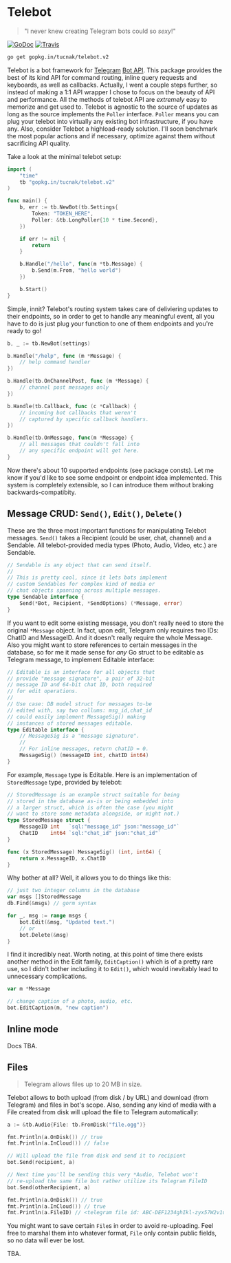 # Telebot
>"I never knew creating Telegram bots could so _sexy_!"

[![GoDoc](https://godoc.org/gopkg.in/tucnak/telebot.v2?status.svg)](https://godoc.org/gopkg.in/tucnak/telebot.v2)
[![Travis](https://travis-ci.org/tucnak/telebot.svg?branch=v2)](https://travis-ci.org/tucnak/telebot)

```bash
go get gopkg.in/tucnak/telebot.v2
```

Telebot is a bot framework for [Telegram](https://telegram.org) [Bot API](https://core.telegram.org/bots/api).
This package provides the best of its kind API for command routing, inline query requests and keyboards, as well
as callbacks. Actually, I went a couple steps further, so instead of making a 1:1 API wrapper I chose to focus on
the beauty of API and performance. All the methods of telebot API are _extremely_ easy to memorize and get
used to. Telebot is agnostic to the source of updates as long as the source implements the `Poller` interface.
`Poller` means you can plug your telebot into virtually any existing bot infrastructure, if you have any. Also,
consider Telebot a highload-ready solution. I'll soon benchmark the most popular actions and if
necessary, optimize against them without sacrificing API quality.

Take a look at the minimal telebot setup:
```go
import (
    "time"
    tb "gopkg.in/tucnak/telebot.v2"
)

func main() {
    b, err := tb.NewBot(tb.Settings{
        Token: "TOKEN_HERE",
        Poller: &tb.LongPoller{10 * time.Second},
    })

    if err != nil {
        return
    }

    b.Handle("/hello", func(m *tb.Message) {
        b.Send(m.From, "hello world")
    })

    b.Start()
}
```

Simple, innit? Telebot's routing system takes care of deliviering updates
to their endpoints, so in order to get to handle any meaningful event,
all you have to do is just plug your function to one of them endpoints
and you're ready to go!

```go
b, _ := tb.NewBot(settings)

b.Handle("/help", func (m *Message) {
    // help command handler
})

b.Handle(tb.OnChannelPost, func (m *Message) {
    // channel post messages only
})

b.Handle(tb.Callback, func (c *Callback) {
    // incoming bot callbacks that weren't
    // captured by specific callback handlers.
})

b.Handle(tb.OnMessage, func(m *Message) {
    // all messages that couldn't fall into
    // any specific endpoint will get here.
}
```

Now there's about 10 supported endpoints (see package consts). Let me know
if you'd like to see some endpoint or endpoint idea implemented. This system
is completely extensible, so I can introduce them without braking
backwards-compatibity.

## Message CRUD: `Send()`, `Edit()`, `Delete()`
These are the three most important functions for manipulating Telebot messages.
`Send()` takes a Recipient (could be user, chat, channel) and a Sendable. All
telebot-provided media types (Photo, Audio, Video, etc.) are Sendable.

```go
// Sendable is any object that can send itself.
//
// This is pretty cool, since it lets bots implement
// custom Sendables for complex kind of media or
// chat objects spanning across multiple messages.
type Sendable interface {
    Send(*Bot, Recipient, *SendOptions) (*Message, error)
}
```

If you want to edit some existing message, you don't really need to store the
original `*Message` object. In fact, upon edit, Telegram only requires two IDs:
ChatID and MessageID. And it doesn't really require the whole Message. Also you
might want to store references to certain messages in the database, so for me it
made sense for *any* Go struct to be editable as Telegram message, to implement
Editable interface:
```go
// Editable is an interface for all objects that
// provide "message signature", a pair of 32-bit
// message ID and 64-bit chat ID, both required
// for edit operations.
//
// Use case: DB model struct for messages to-be
// edited with, say two collums: msg_id,chat_id
// could easily implement MessageSig() making
// instances of stored messages editable.
type Editable interface {
	// MessageSig is a "message signature".
	//
	// For inline messages, return chatID = 0.
	MessageSig() (messageID int, chatID int64)
}
```

For example, `Message` type is Editable. Here is an implementation of `StoredMessage`
type, provided by telebot:
```go
// StoredMessage is an example struct suitable for being
// stored in the database as-is or being embedded into
// a larger struct, which is often the case (you might
// want to store some metadata alongside, or might not.)
type StoredMessage struct {
	MessageID int   `sql:"message_id" json:"message_id"`
	ChatID    int64 `sql:"chat_id" json:"chat_id"`
}

func (x StoredMessage) MessageSig() (int, int64) {
	return x.MessageID, x.ChatID
}
```

Why bother at all? Well, it allows you to do things like this:
```go
// just two integer columns in the database
var msgs []StoredMessage
db.Find(&msgs) // gorm syntax

for _, msg := range msgs {
    bot.Edit(&msg, "Updated text.")
    // or
    bot.Delete(&msg)
}
```

I find it incredibly neat. Worth noting, at this point of time there exists
another method in the Edit family, `EditCaption()` which is of a pretty
rare use, so I didn't bother including it to `Edit()`, which would inevitably
lead to unnecessary complications.
```go
var m *Message

// change caption of a photo, audio, etc.
bot.EditCaption(m, "new caption")
```

## Inline mode
Docs TBA.

## Files
>Telegram allows files up to 20 MB in size.

Telebot allows to both upload (from disk / by URL) and download (from Telegram)
and files in bot's scope. Also, sending any kind of media with a File created
from disk will upload the file to Telegram automatically:
```go
a := &tb.Audio{File: tb.FromDisk("file.ogg")}

fmt.Println(a.OnDisk()) // true
fmt.Println(a.InCloud()) // false

// Will upload the file from disk and send it to recipient
bot.Send(recipient, a)

// Next time you'll be sending this very *Audio, Telebot won't
// re-upload the same file but rather utilize its Telegram FileID
bot.Send(otherRecipient, a)

fmt.Println(a.OnDisk()) // true
fmt.Println(a.InCloud()) // true
fmt.Println(a.FileID) // <telegram file id: ABC-DEF1234ghIkl-zyx57W2v1u123ew11>
```

You might want to save certain `File`s in order to avoid re-uploading. Feel free
to marshal them into whatever format, `File` only contain public fields, so no
data will ever be lost.

TBA.
